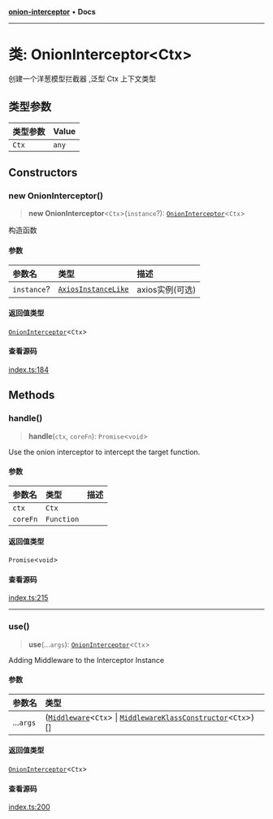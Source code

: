[**onion-interceptor**](../README.md) • **Docs**

***

# 类: OnionInterceptor\<Ctx\>

创建一个洋葱模型拦截器
 ,泛型 Ctx 上下文类型

## 类型参数

| 类型参数 | Value |
| :------ | :------ |
| `Ctx` | `any` |

## Constructors

### new OnionInterceptor()

> **new OnionInterceptor**\<`Ctx`\>(`instance`?): [`OnionInterceptor`](OnionInterceptor.md)\<`Ctx`\>

构造函数

#### 参数

| 参数名 | 类型 | 描述 |
| :------ | :------ | :------ |
| `instance`? | [`AxiosInstanceLike`](../interfaces/AxiosInstanceLike.md) | axios实例(可选) |

#### 返回值类型

[`OnionInterceptor`](OnionInterceptor.md)\<`Ctx`\>

#### 查看源码

[index.ts:184](https://github.com/coverjs/onion-interceptor/blob/594421c31ed42493b820500a185c38febcee0b53/packages/core/src/index.ts#L184)

## Methods

### handle()

> **handle**(`ctx`, `coreFn`): `Promise`\<`void`\>

Use the onion interceptor to intercept the target function.

#### 参数

| 参数名 | 类型 | 描述 |
| :------ | :------ | :------ |
| `ctx` | `Ctx` |  |
| `coreFn` | `Function` |  |

#### 返回值类型

`Promise`\<`void`\>

#### 查看源码

[index.ts:215](https://github.com/coverjs/onion-interceptor/blob/594421c31ed42493b820500a185c38febcee0b53/packages/core/src/index.ts#L215)

***

### use()

> **use**(...`args`): [`OnionInterceptor`](OnionInterceptor.md)\<`Ctx`\>

Adding Middleware to the Interceptor Instance

#### 参数

| 参数名 | 类型 |
| :------ | :------ |
| ...`args` | ([`Middleware`](../type-aliases/Middleware.md)\<`Ctx`\> \| [`MiddlewareKlassConstructor`](../interfaces/MiddlewareKlassConstructor.md)\<`Ctx`\>)[] |

#### 返回值类型

[`OnionInterceptor`](OnionInterceptor.md)\<`Ctx`\>

#### 查看源码

[index.ts:200](https://github.com/coverjs/onion-interceptor/blob/594421c31ed42493b820500a185c38febcee0b53/packages/core/src/index.ts#L200)
